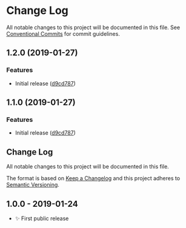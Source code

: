 # Change Log

All notable changes to this project will be documented in this file.
See [Conventional Commits](https://conventionalcommits.org) for commit guidelines.

## 1.2.0 (2019-01-27)


### Features

* Initial release ([d9cd787](https://bitbucket.org/codsen/update-versions/commits/d9cd787))





## 1.1.0 (2019-01-27)


### Features

* Initial release ([d9cd787](https://bitbucket.org/codsen/update-versions/commits/d9cd787))





## Change Log

All notable changes to this project will be documented in this file.

The format is based on [Keep a Changelog](http://keepachangelog.com/)
and this project adheres to [Semantic Versioning](http://semver.org/).

## 1.0.0 - 2019-01-24

- ✨ First public release
